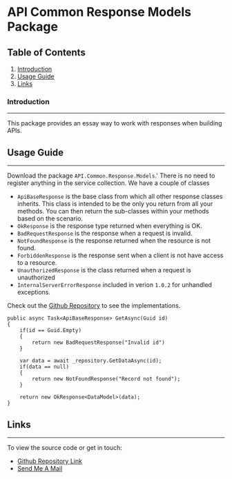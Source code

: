 # API Common Response Models Package

## Table of Contents
1. [Introduction](#introduction)
2. [Usage Guide](#usage-guide)
3. [Links](#links)

### Introduction
***
This package provides an essay way to work with responses when building APIs.

## Usage Guide
***
Download the package ```API.Common.Response.Models```.'
There is no need to register anything in the service collection. We have a couple of classes
* ```ApiBaseResponse``` is the base class from which all other response classes inherits. This class is intended to be the only you return from all your methods. You can then return the sub-classes within your methods based on the scenario.
* ```OkResponse``` is the response type returned when everything is OK.
* ```BadRequestResponse``` is the response when a request is invalid.
* ```NotFoundResponse``` is the response returned when the resource is not found.
* ```ForbiddenResponse``` is the response sent when a client is not have access to a resource.
* ```UnauthorizedResponse``` is the class returned when a request is unauthorized
* ```InternalServerErrorResponse``` included in verion `1.0.2` for unhandled exceptions.


Check out the [Github Repository](https://github.com/ojotobar/APICommonResponseModels) to see the implementations.

```
public async Task<ApiBaseResponse> GetAsync(Guid id)
{
	if(id == Guid.Empty)
	{
		return new BadRequestResponse("Invalid id")
	}

	var data = await _repository.GetDataAsync(id);
	if(data == null)
	{
		return new NotFoundResponse("Record not found");
	}

	return new OkResponse<DataModel>(data);
}
```

## Links
***
To view the source code or get in touch:
* [Github Repository Link](https://github.com/ojotobar/APICommonResponseModels)
* [Send Me A Mail](mailto:ojotobar@gmail.com)
